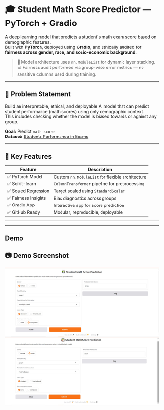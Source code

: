 # 🎓 Student Math Score Predictor — PyTorch + Gradio

A deep learning model that predicts a student's math exam score based on demographic features.  
Built with **PyTorch**, deployed using **Gradio**, and ethically audited for **fairness across gender, race, and socio-economic background**.

> 🧠 Model architecture uses `nn.ModuleList` for dynamic layer stacking.  
> 📊 Fairness audit performed via group-wise error metrics — no sensitive columns used during training.

---

## 📌 Problem Statement

Build an interpretable, ethical, and deployable AI model that can predict student performance (math scores) using only demographic context.  
This includes checking whether the model is biased towards or against any group.

**Goal:** Predict `math score`  
**Dataset:** [Students Performance in Exams](https://www.kaggle.com/datasets/spscientist/students-performance-in-exams)

---

## 🧠 Key Features

| Feature                | Description |
|------------------------|-------------|
| ✅ PyTorch Model        | Custom `nn.ModuleList` for flexible architecture |
| ✅ Scikit-learn         | `ColumnTransformer` pipeline for preprocessing |
| ✅ Scaled Regression    | Target scaled using `StandardScaler` |
| ✅ Fairness Insights    | Bias diagnostics across groups |
| ✅ Gradio App           | Interactive app for score prediction |
| ✅ GitHub Ready         | Modular, reproducible, deployable

---



---

## Demo 
## 📷 Demo Screenshot

![App Screenshot](result-1.JPG)
![App Screenshot](result-2.JPG)

